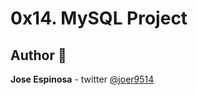 # 0x14. MySQL Project

## Author :pencil:
**Jose Espinosa** - twitter [@joer9514](https://twitter.com/joer9514)

